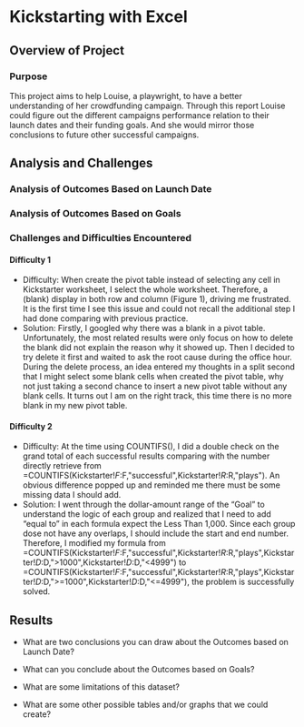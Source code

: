 # Kickstarting with Excel

## Overview of Project

### Purpose
This project aims to help Louise, a playwright, to have a better understanding of her crowdfunding campaign. Through this report Louise could figure out the different campaigns performance relation to their launch dates and their funding goals. And she would mirror those conclusions to future other successful campaigns.  
## Analysis and Challenges

### Analysis of Outcomes Based on Launch Date

### Analysis of Outcomes Based on Goals

### Challenges and Difficulties Encountered

#### Difficulty 1
- Difficulty: When create the pivot table instead of selecting any cell in Kickstarter worksheet, I select the whole worksheet. Therefore, a (blank) display in both row and column (Figure 1), driving me frustrated. It is the first time I see this issue and could not recall the additional step I had done comparing with previous practice. 
- Solution: Firstly, I googled why there was a blank in a pivot table. Unfortunately, the most related results were only focus on how to delete the blank did not explain the reason why it showed up. Then I decided to try delete it first and waited to ask the root cause during the office hour. During the delete process, an idea entered my thoughts in a split second that I might select some blank cells when created the pivot table, why not just taking a second chance to insert a new pivot table without any blank cells. It turns out I am on the right track, this time there is no more blank in my new pivot table.

#### Difficulty 2
- Difficulty: At the time using COUNTIFS(), I did a double check on the grand total of each successful results comparing with the number directly retrieve from =COUNTIFS(Kickstarter!$F:$F,"successful",Kickstarter!$R:$R,"plays"). An obvious difference popped up and reminded me there must be some missing data I should add.
- Solution: I went through the dollar-amount range of the “Goal” to understand the logic of each group and realized that I need to add “equal to” in each formula expect the Less Than 1,000. Since each group dose not have any overlaps, I should include the start and end number. Therefore, I modified my formula from =COUNTIFS(Kickstarter!$F:$F,"successful",Kickstarter!$R:$R,"plays",Kickstarter!$D:$D,">1000",Kickstarter!$D:$D,"<4999") to =COUNTIFS(Kickstarter!$F:$F,"successful",Kickstarter!$R:$R,"plays",Kickstarter!$D:$D,">=1000",Kickstarter!$D:$D,"<=4999"), the problem is successfully solved. 


## Results

- What are two conclusions you can draw about the Outcomes based on Launch Date?

- What can you conclude about the Outcomes based on Goals?

- What are some limitations of this dataset?

- What are some other possible tables and/or graphs that we could create?
